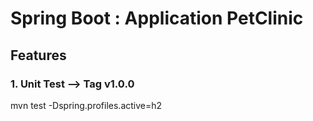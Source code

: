 # Spring Boot : Application PetClinic

## Features  

### 1.  Unit Test  --> Tag v1.0.0

mvn test -Dspring.profiles.active=h2 

